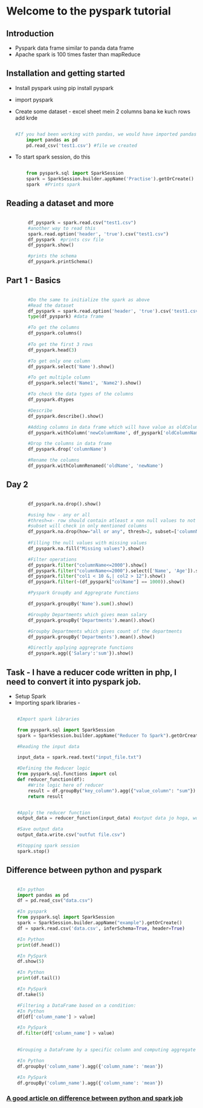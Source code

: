 # Welcome to the pyspark tutorial


## Introduction

* Pyspark data frame similar to panda data frame
* Apache spark is 100 times faster than mapReduce

## Installation and getting started

* Install pyspark using pip install pyspark
* import pyspark
* Create some dataset - excel sheet mein 2 columns bana ke kuch rows add krde

    ```python

    #If you had been working with pandas, we would have imported pandas 
        import pandas as pd
        pd.read_csv('test1.csv') #file we created
    
    ```

* To start spark session, do this 

    ```python

        from pyspark.sql import SparkSession
        spark = SparkSession.builder.appName('Practise').getOrCreate()
        spark  #Prints spark

    ```
## Reading a dataset and more

```python

        df_pyspark = spark.read.csv("test1.csv")
        #another way to read this
        spark.read.option('header', 'true').csv("test1.csv")
        df_pyspark  #prints csv file
        df_pyspark.show() 

        #prints the schema
        df_pyspark.printSchema()

```

## Part 1 - Basics

```python

        #Do the same to initialize the spark as above
        #Read the dataset
        df_pyspark = spark.read.option('header', 'true').csv('test1.csv', inferSchema=True) or spark.read.csv('test1.csv', header=True, inferSchmea=True)
        type(df_pyspark) #data frame

        #To get the columns
        df_pyspark.columns()
        
        #To get the first 3 rows
        df_pyspark.head(3)

        #To get only one column
        df_pyspark.select('Name').show()

        #To get multiple column
        df_pyspark.select('Name1', 'Name2').show()

        #To check the data types of the columns
        df_pyspark.dtypes

        #Describe
        df_pyspark.describe().show()

        #Adding columns in data frame which will have value as oldColumnName value + 2
        df_pyspark.withColumn('newColumnName', df_pyspark['oldColumnName'] + 2)

        #Drop the columns in data frame
        df_pyspark.drop('columnName')

        #Rename the columns
        df_pyspark.withColumnRenamed('oldName', 'newName')

```

## Day 2 

```python

        df_pyspark.na.drop().show()

        #using how - any or all
        #thresh=x- row should contain atleast x non null values to not get deleted
        #subset will check in only mentioned columns
        df_pyspark.na.drop(how="all or any", thresh=2, subset=['columnName']).show()
    
        #Filling the null values with missing values
        df_pyspark.na.fill("Missing values").show()

        #Filter operations
        df_pyspark.filter("columnName<=2000").show()      
        df_pyspark.filter("columnName<=2000").select(['Name', 'Age']).show()
        df_pyspark.filter("col1 < 10 &,| col2 > 12").show()
        df_pyspark.filter(~(df_pyspark["colName"] == 1000)).show()

        #Pyspark GroupBy and Aggregrate Functions

        df_pyspark.groupBy('Name').sum().show()

        #Groupby Departments which gives mean salary
        df_pyspark.groupBy('Departments').mean().show()

        #Groupby Departments which gives count of the departments
        df_pyspark.groupBy('Departments').mean().show()

        #Directly applying aggregrate functions
        df_pyspark.agg({'Salary':'sum'}).show()

```

## Task - I have a reducer code written in php, I need to convert it into pyspark job.

* Setup Spark 
* Importing spark libraries - 

```python 

    #Import spark libraries

    from pyspark.sql import SparkSession
    spark = SparkSession.builder.appName("Reducer To Spark").getOrCreate()

    #Reading the input data

    input_data = spark.read.text("input_file.txt")

    #Defining the Reducer logic
    from pyspark.sql.functions import col
    def reducer_function(df):
        #Write logic here of reducer
        result = df.groupBy("key_column").agg({"value_column": "sum"})
        return result


    #Apply the reducer function
    output_data = reducer_function(input_data) #output data jo hoga, woh ek dataframe hoga, toh yahan se hum easily xls, csv mein save kr skte hain

    #Save output data 
    output_data.write.csv("outfut file.csv")

    #Stopping spark session
    spark.stop()
```


## Difference between python and pyspark

```python

    #In python 
    import pandas as pd
    df = pd.read_csv("data.csv")

    #In pyspark
    from pyspark.sql import SparkSession
    spark = SparkSession.builder.appName("example").getOrCreate()
    df = spark.read.csv('data.csv', inferSchema=True, header=True)

    #In Python
    print(df.head())

    #In PySpark
    df.show(5)

    #In Python
    print(df.tail())

    #In PySpark
    df.take(5)

    #Filtering a DataFrame based on a condition:
    #In Python
    df[df['column_name'] > value]

    #In PySpark
    df.filter(df['column_name'] > value)

    
    #Grouping a DataFrame by a specific column and computing aggregate statistics:

    #In Python
    df.groupby('column_name').agg({'column_name': 'mean'})

    #In PySpark
    df.groupBy('column_name').agg({'column_name': 'mean'})

```

### [A good article on difference between python and spark job](https://medium.com/@rahul.singh.ds20/convert-python-to-pyspark-1dbddcc562d8)

